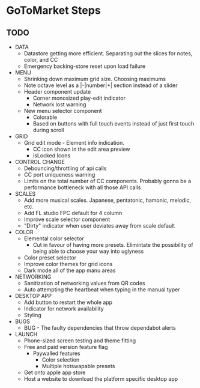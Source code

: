 # GoToMarket Steps

## TODO

- DATA
  - Datastore getting more efficient. Separating out the slices for notes, color, and CC
  - Emergency backing-store reset upon load failure
- MENU
  - Shrinking down maximum grid size. Choosing maximums
  - Note octave level as a |-|number|+| section instead of a slider
  - Header component update
    - Corner monosized play-edit indicator
    - Network lost warning
  - New menu selector component
    - Colorable
    - Based on buttons with full touch events instead of just first touch during scroll
- GRID
  - Grid edit mode - Element info indication.
    - CC icon shown in the edit area preview
    - isLocked Icons
- CONTROL CHANGE
  - Debouncing/throttling of api calls
  - CC port uniqueness warning
  - Limits on the total number of CC components. Probably gonna be a performance bottleneck with all those API calls
- SCALES
  - Add more musical scales. Japanese, pentatonic, hamonic, melodic, etc.
  - Add FL studio FPC default for 4 column
  - Improve scale selector component
  - "Dirty" indicator when user deviates away from scale default
- COLOR
  - Elemental color selector
    - Cut in favour of having more presets. Elimintate the possibility of being able to choose your way into uglyness
  - Color preset selector
  - Improve color themes for grid icons
  - Dark mode all of the app manu areas
- NETWORKING
  - Sanitization of networking values from QR codes
  - Auto attempting the heartbeat when typing in the manual typer
- DESKTOP APP
  - Add button to restart the whole app
  - Indicator for network availability
  - Styling
- BUGS
  - BUG - The faulty dependencies that throw dependabot alerts
- LAUNCH
  - Phone-sized screen testing and theme fitting
  - Free and paid version feature flag
    - Paywalled features
      - Color selection
      - Multiple hotswapable presets
  - Get onto apple app store
  - Host a website to download the platform specific desktop app
